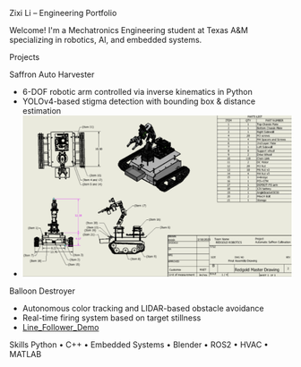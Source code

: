 Zixi Li – Engineering Portfolio

Welcome! I'm a Mechatronics Engineering student at Texas A&M specializing in robotics, AI, and embedded systems.

Projects

Saffron Auto Harvester
- 6-DOF robotic arm controlled via inverse kinematics in Python
- YOLOv4-based stigma detection with bounding box & distance estimation
- ![Saffron Harvester Robot Master Drawing](RedGold_MasterDrawing.png)

Balloon Destroyer
- Autonomous color tracking and LIDAR-based obstacle avoidance
- Real-time firing system based on target stillness
- [Line_Follower_Demo](Line_Follower.mp4)



Skills
Python • C++ • Embedded Systems • Blender • ROS2 • HVAC • MATLAB
